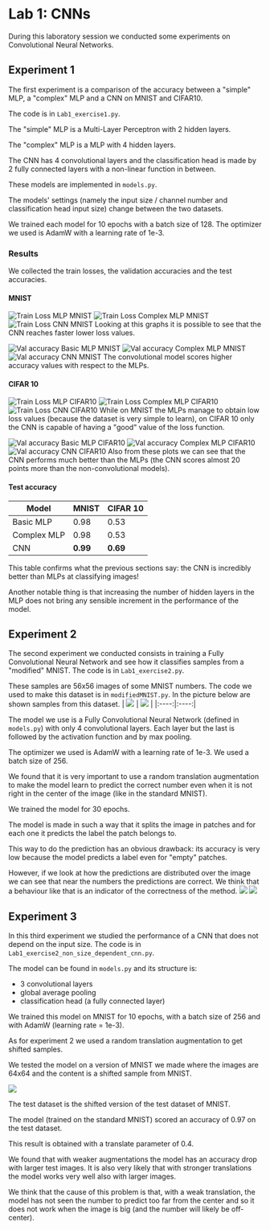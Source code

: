  # Lab 1: CNNs
 During this laboratory session we conducted some experiments on Convolutional Neural Networks.

## Experiment 1
The first experiment is a comparison of the accuracy between a "simple" MLP, a "complex" MLP and a CNN on MNIST and CIFAR10.

The code is in `Lab1_exercise1.py`.

The "simple" MLP is a Multi-Layer Perceptron with 2 hidden layers.

The "complex" MLP is a MLP with 4 hidden layers.

The CNN has 4 convolutional layers and the classification head is made by 2 fully connected layers with a non-linear function in between.

These models are implemented in `models.py`.

The models' settings (namely the input size / channel number and classification head input size) change between the two datasets.

We trained each model for 10 epochs with a batch size of 128. The optimizer we used is AdamW with a learning rate of 1e-3.

### Results
We collected the train losses, the validation accuracies and the test accuracies.

#### MNIST
![Train Loss MLP MNIST](../images/Lab1/train_loss_Basic%20MLP_MNIST.png)
![Train Loss Complex MLP MNIST](../images/Lab1/train_loss_Complex%20MLP_MNIST.png)
![Train Loss CNN MNIST](../images/Lab1/train_loss_CNN_MNIST.png)
Looking at this graphs it is possible to see that the CNN reaches faster lower loss values.

![Val accuracy Basic MLP MNIST](../images/Lab1/val_accuracy_Basic%20MLP_MNIST.png)
![Val accuracy Complex MLP MNIST](../images/Lab1/val_accuracy_Complex%20MLP_MNIST.png)
![Val accuracy CNN MNIST](../images/Lab1/val_accuracy_CNN_MNIST.png)
The convolutional model scores higher accuracy values with respect to the MLPs.

#### CIFAR 10
![Train Loss MLP CIFAR10](../images/Lab1/train_loss_Basic%20MLP_CIFAR10.png)
![Train Loss Complex MLP CIFAR10](../images/Lab1/train_loss_Complex%20MLP_CIFAR10.png)
![Train Loss CNN CIFAR10](../images/Lab1/train_loss_CNN_CIFAR10.png)
While on MNIST the MLPs manage to obtain low loss values (because the dataset is very simple to learn), on CIFAR 10 only the CNN is capable of having a "good" value of the loss function.

![Val accuracy Basic MLP CIFAR10](../images/Lab1/val_accuracy_Basic%20MLP_CIFAR10.png)
![Val accuracy Complex MLP CIFAR10](../images/Lab1/val_accuracy_Complex%20MLP_CIFAR10.png)
![Val accuracy CNN CIFAR10](../images/Lab1/val_accuracy_CNN_CIFAR10.png)
Also from these plots we can see that the CNN performs much better than the MLPs (the CNN scores almost 20 points more than the non-convolutional models).

#### Test accuracy
| Model       | MNIST    | CIFAR 10 |
|-------------|----------|----------|
| Basic MLP   | 0.98     | 0.53     |
| Complex MLP | 0.98     | 0.53     |
| CNN         | **0.99** | **0.69** |

This table confirms what the previous sections say: the CNN is incredibly better than MLPs at classifying images!

Another notable thing is that increasing the number of hidden layers in the MLP does not bring any sensible increment in the performance of the model.

## Experiment 2
The second experiment we conducted consists in training a Fully Convolutional Neural Network and see how it classifies samples from a "modified" MNIST. The code is in `Lab1_exercise2.py`.

These samples are 56x56 images of some MNIST numbers. The code we used to make this dataset is in `modifiedMNIST.py`.
In the picture below are shown samples from this dataset.
| ![](../images/Lab1/example.png) | ![](../images/Lab1/example_1.png) |
|:----:|:----:|

The model we use is a Fully Convolutional Neural Network (defined in `models.py`) with only 4 convolutional layers. Each layer but the last is followed by the activation function and by max pooling.

The optimizer we used is AdamW with a learning rate of 1e-3. We used a batch size of 256.

We found that it is very important to use a random translation augmentation to make the model learn to predict the correct number even when it is not right in the center of the image (like in the standard MNIST).

We trained the model for 30 epochs.

The model is made in such a way that it splits the image in patches and for each one it predicts the label the patch belongs to.

This way to do the prediction has an obvious drawback: its accuracy is very low because the model predicts a label even for "empty" patches.

However, if we look at how the predictions are distributed over the image we can see that near the numbers the predictions are correct. We think that a behaviour like that is an indicator of the correctness of the method.
![](../images/Lab1/prediction.png) ![](../images/Lab1/prediction_1.png)

## Experiment 3
In this third experiment we studied the performance of a CNN that does not depend on the input size.
The code is in `Lab1_exercise2_non_size_dependent_cnn.py`.

The model can be found in `models.py` and its structure is:
- 3 convolutional layers
- global average pooling
- classification head (a fully connected layer)

We trained this model on MNIST for 10 epochs, with a batch size of 256 and with AdamW (learning rate = 1e-3).

As for experiment 2 we used a random translation augmentation to get shifted samples.

We tested the model on a version of MNIST we made where the images are 64x64 and the content is a shifted sample from MNIST.

![](../images/Lab1/multisizeMNIST.png)

The test dataset is the shifted version of the test dataset of MNIST.

The model (trained on the standard MNIST) scored an accuracy of 0.97 on the test dataset.

This result is obtained with a translate parameter of 0.4.

We found that with weaker augmentations the model has an accuracy drop with larger test images. It is also very likely that with stronger translations the model works very well also with larger images.

We think that the cause of this problem is that, with a weak translation, the model has not seen the number to predict too far from the center and so it does not work when the image is big (and the number will likely be off-center).

